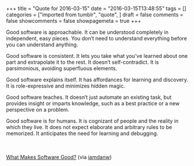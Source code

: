 +++
title = "Quote for 2016-03-15"
date = "2016-03-15T13:48:55"
tags = []
categories = ["imported from tumblr", "quote", ]
draft = false
comments = false
showcomments = false
showpagemeta = true
+++

<p>Good software is approachable. It can be understood completely in independent, easy pieces. You don’t need to understand everything before you can understand anything.</p>

<p>Good software is consistent. It lets you take what you’ve learned about one part and extrapolate it to the rest. It doesn’t self-contradict. It is parsimonious, avoiding superfluous elements.</p>

<p>Good software explains itself. It has affordances for learning and discovery. It is role-expressive and minimizes hidden magic.</p>

<p>Good software teaches. It doesn’t just automate an existing task, but provides insight or imparts knowledge, such as a best practice or a new perspective on a problem.</p>

<p>Good software is for humans. It is cognizant of people and the reality in which they live. It does not expect elaborate and arbitrary rules to be memorized. It anticipates the need for learning and debugging.</p><br /><br /><a href="https://medium.com/@mbostock/what-makes-software-good-943557f8a488" target="_blank">What Makes Software Good?</a> (via <a href="http://tumblr.iamdanw.com/" class="tumblr_blog" target="_blank">iamdanw</a>)